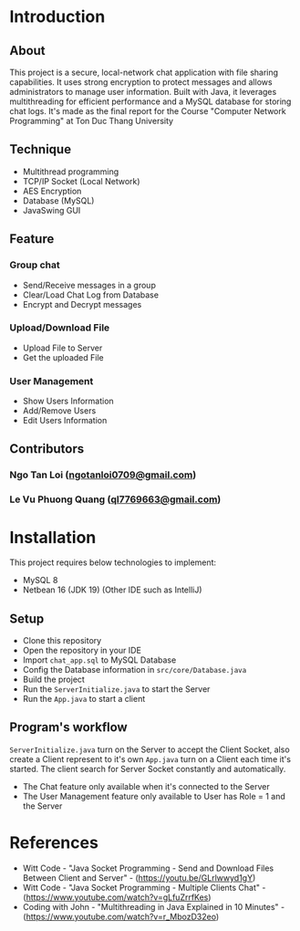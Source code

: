 # __Introduction__
## __About__
This project is a secure, local-network chat application with file sharing capabilities. It uses strong encryption to protect messages and allows administrators to manage user information. Built with Java, it leverages multithreading for efficient performance and a MySQL database for storing chat logs. It's made as the final report for the Course "Computer Network Programming" at Ton Duc Thang University
## __Technique__
- Multithread programming
- TCP/IP Socket (Local Network)
- AES Encryption
- Database (MySQL)
- JavaSwing GUI
## __Feature__
### Group chat
- Send/Receive messages in a group
- Clear/Load Chat Log from Database
- Encrypt and Decrypt messages
### Upload/Download File
- Upload File to Server 
- Get the uploaded File

### User Management
- Show Users Information
- Add/Remove Users
- Edit Users Information

## __Contributors__
### Ngo Tan Loi (ngotanloi0709@gmail.com)
### Le Vu Phuong Quang (ql7769663@gmail.com)
# __Installation__
This project requires below technologies to implement:
- MySQL 8
- Netbean 16 (JDK 19) (Other IDE such as IntelliJ)

## __Setup__
- Clone this repository
- Open the repository in your IDE
- Import `chat_app.sql` to MySQL Database
- Config the Database information in `src/core/Database.java`
- Build the project
- Run the `ServerInitialize.java` to start the Server
- Run the `App.java` to start a client

## __Program's workflow__
`ServerInitialize.java` turn on the Server to accept the Client Socket, also create a Client represent to it's own
`App.java` turn on a Client each time it's started. The client search for Server Socket constantly and automatically. 

- The Chat feature only available when it's connected to the Server
- The User Management feature only available to User has Role = 1 and the Server

# __References__
- Witt Code - "Java Socket Programming - Send and Download Files Between Client and Server" - (https://youtu.be/GLrlwwyd1gY)
- Witt Code - "Java Socket Programming - Multiple Clients Chat" - (https://www.youtube.com/watch?v=gLfuZrrfKes)
- Coding with John - "Multithreading in Java Explained in 10 Minutes" - (https://www.youtube.com/watch?v=r_MbozD32eo)
